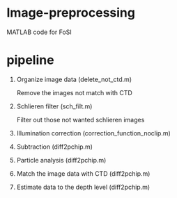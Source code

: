 # Image-preprocessing
MATLAB code for FoSI

# pipeline
1. Organize image data (delete_not_ctd.m)

   Remove the images not match with CTD

2. Schlieren filter (sch_filt.m)
   
   Filter out those not wanted schlieren images
   
3. Illumination correction (correction_function_noclip.m)

4. Subtraction (diff2pchip.m)

5. Particle analysis (diff2pchip.m)

6. Match the image data with CTD (diff2pchip.m)

7. Estimate data to the depth level (diff2pchip.m)
